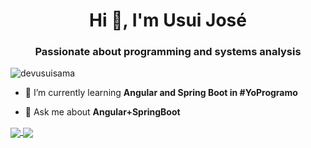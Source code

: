 <h1 align="center">Hi 👋, I'm Usui José</h1>
<h3 align="center">Passionate about programming and systems analysis</h3>

<p align="left">
    <img
        src="https://komarev.com/ghpvc/?username=devusuisama&label=Profile%20views&color=0e75b6&style=flat" alt="devusuisama"
    />
</p>

- 🌱 I’m currently learning **Angular and Spring Boot in #YoProgramo**

- 💬 Ask me about **Angular+SpringBoot**

<a href="https://github.com/DevUsuiSama">
    <img
        align="center"
        src="https://github-readme-stats.vercel.app/api?username=DevUsuiSama&show_icons=true&include_all_commits=true&line_height=33&count_private=true&theme=dark"
    />
    <img
        align="center"
        src="https://github-readme-stats.vercel.app/api/top-langs/?username=DevUsuiSama&langs_count=4&line_height=345&theme=dark"
    />
</a>
